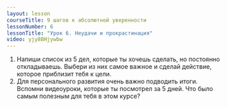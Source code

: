 ```yaml
---
layout: lesson
courseTitle: 9 шагов к абсолютной уверенности
lessonNumber: 6
lessonTitle: "Урок 6. Неудачи и прокрастинация"
video: yjy8BHjywbw
---
```


1. Напиши список из 5 дел, которые ты хочешь сделать, но постоянно откладываешь. Выбери из них самое важное и сделай действие, которое приблизит тебя к цели. 
2. Для персонального развития очень важно подводить итоги. Вспомни видеоуроки, которые ты посмотрел за 5 дней. Что было самым полезным для тебя в этом курсе?
